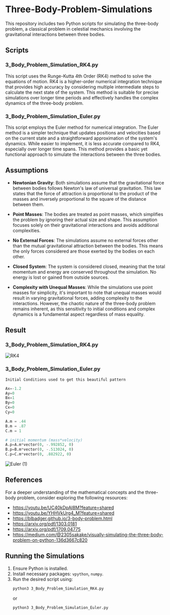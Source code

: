 # Three-Body-Problem-Simulations
This repository includes two Python scripts for simulating the three-body problem, a classical problem in celestial mechanics involving the gravitational interactions between three bodies.

## Scripts

### 3_Body_Problem_Simulation_RK4.py

This script uses the Runge-Kutta 4th Order (RK4) method to solve the equations of motion. RK4 is a higher-order numerical integration technique that provides high accuracy by considering multiple intermediate steps to calculate the next state of the system. This method is suitable for precise simulations over longer time periods and effectively handles the complex dynamics of the three-body problem.

### 3_Body_Problem_Simulation_Euler.py

This script employs the Euler method for numerical integration. The Euler method is a simpler technique that updates positions and velocities based on the current state and a straightforward approximation of the system's dynamics. While easier to implement, it is less accurate compared to RK4, especially over longer time spans. This method provides a basic yet functional approach to simulate the interactions between the three bodies.

## Assumptions

- **Newtonian Gravity**: Both simulations assume that the gravitational force between bodies follows Newton's law of universal gravitation. This law states that the force of attraction is proportional to the product of the masses and inversely proportional to the square of the distance between them.

- **Point Masses**: The bodies are treated as point masses, which simplifies the problem by ignoring their actual size and shape. This assumption focuses solely on their gravitational interactions and avoids additional complexities.

- **No External Forces**: The simulations assume no external forces other than the mutual gravitational attraction between the bodies. This means the only forces considered are those exerted by the bodies on each other.

- **Closed System**: The system is considered closed, meaning that the total momentum and energy are conserved throughout the simulation. No energy is lost or gained from outside sources.

- **Complexity with Unequal Masses**: While the simulations use point masses for simplicity, it's important to note that unequal masses would result in varying gravitational forces, adding complexity to the interactions. However, the chaotic nature of the three-body problem remains inherent, as this sensitivity to initial conditions and complex dynamics is a fundamental aspect regardless of mass equality.

## Result 

### 3_Body_Problem_Simulation_RK4.py

![RK4](https://github.com/user-attachments/assets/6a98db79-d652-4123-b30e-6eec5075b89f)

### 3_Body_Problem_Simulation_Euler.py
`Initial Conditions used to get this beautiful pattern`
``` python
Ax=-1.2
Ay=0
Bx=1
By=0
Cx=0
Cy=0

A.m = .44
B.m = .87
C.m = 1

# initial momentum (mass*velocity)
A.p=A.m*vector(0, -.992852, 0)
B.p=B.m*vector(0, -.513024, 0)
C.p=C.m*vector(0, .882922, 0)
```

![Euler (1)](https://github.com/user-attachments/assets/85bd60c4-7d07-408f-aa61-e75a2213948d)


## References

For a deeper understanding of the mathematical concepts and the three-body problem, consider exploring the following resources:

- https://youtu.be/UC40kDpAI8M?feature=shared
- https://youtu.be/YHHVkUrg4_M?feature=shared
- https://blbadger.github.io/3-body-problem.html
- https://arxiv.org/pdf/1303.0181
- https://arxiv.org/pdf/1709.04775
- https://medium.com/@2305sakake/visually-simulating-the-three-body-problem-on-python-136d3667c820

## Running the Simulations

1. Ensure Python is installed.
2. Install necessary packages: `vpython`, `numpy`.
3. Run the desired script using:
   ```bash
   python3 3_Body_Problem_Simulation_RK4.py
   ```
   or
   ```bash
   python3 3_Body_Problem_Simulation_Euler.py
   ```
